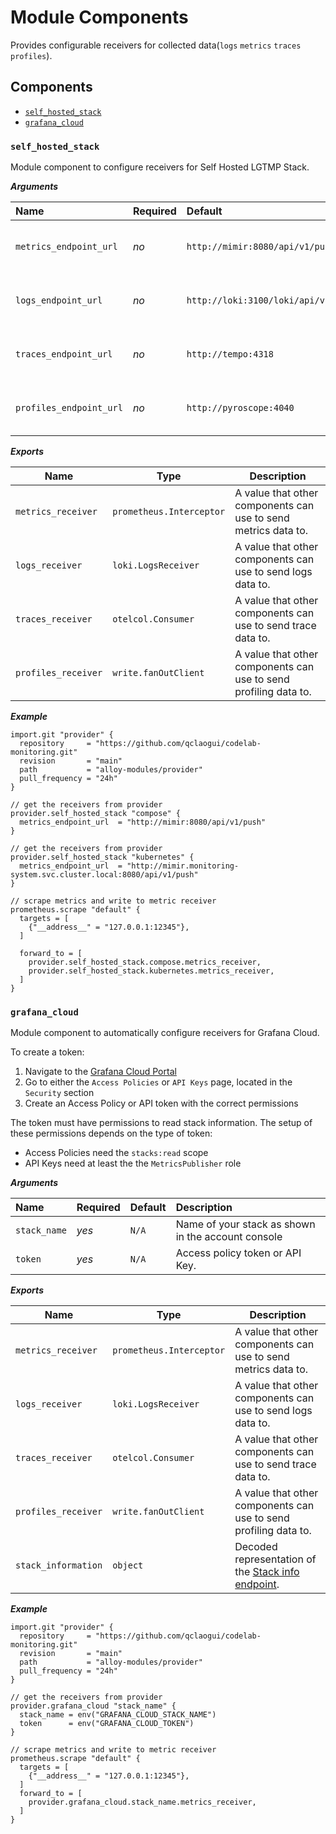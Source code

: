 # Module Components

Provides configurable receivers for collected data(`logs` `metrics` `traces` `profiles`).

## Components
  - [`self_hosted_stack`](#self_hosted_stack)
  - [`grafana_cloud`](#grafana_cloud)

### `self_hosted_stack`

Module component to configure receivers for Self Hosted LGTMP Stack.

***Arguments***

| Name                    | Required | Default                             | Description                         |
|:------------------------|:---------|:------------------------------------|:------------------------------------|
| `metrics_endpoint_url`  | _no_     | `http://mimir:8080/api/v1/push`     | Where to send collected `metrics`.  |
| `logs_endpoint_url`     | _no_     | `http://loki:3100/loki/api/v1/push` | Where to send collected `logs`.     |
| `traces_endpoint_url`   | _no_     | `http://tempo:4318`                 | Where to send collected `traces`.   |
| `profiles_endpoint_url` | _no_     | `http://pyroscope:4040`             | Where to send collected `profiles`. |

***Exports***

| Name                | Type                     | Description                                                      |
|---------------------|--------------------------|------------------------------------------------------------------|
| `metrics_receiver`  | `prometheus.Interceptor` | A value that other components can use to send metrics data to.   |
| `logs_receiver`     | `loki.LogsReceiver`      | A value that other components can use to send logs data to.      |
| `traces_receiver`   | `otelcol.Consumer`       | A value that other components can use to send trace data to.     |
| `profiles_receiver` | `write.fanOutClient`     | A value that other components can use to send profiling data to. |

***Example***

```alloy
import.git "provider" {
  repository     = "https://github.com/qclaogui/codelab-monitoring.git"
  revision       = "main"
  path           = "alloy-modules/provider"
  pull_frequency = "24h"
}

// get the receivers from provider
provider.self_hosted_stack "compose" {
  metrics_endpoint_url  = "http://mimir:8080/api/v1/push"
}

// get the receivers from provider
provider.self_hosted_stack "kubernetes" {
  metrics_endpoint_url  = "http://mimir.monitoring-system.svc.cluster.local:8080/api/v1/push"
}

// scrape metrics and write to metric receiver
prometheus.scrape "default" {
  targets = [
    {"__address__" = "127.0.0.1:12345"},
  ]

  forward_to = [
    provider.self_hosted_stack.compose.metrics_receiver,
    provider.self_hosted_stack.kubernetes.metrics_receiver,
  ]
}
```

### `grafana_cloud`

Module component to automatically configure receivers for Grafana Cloud.

To create a token:

1. Navigate to the [Grafana Cloud Portal](https://grafana.com/profile/org)
2. Go to either the `Access Policies` or `API Keys` page, located in the `Security` section
3. Create an Access Policy or API token with the correct permissions

The token must have permissions to read stack information. The setup of these permissions depends on the type of token:

- Access Policies need the `stacks:read` scope
- API Keys need at least the the `MetricsPublisher` role

***Arguments***

| Name         | Required | Default | Description                                        |
|:-------------|:---------|:--------|:---------------------------------------------------|
| `stack_name` | _yes_    | `N/A`   | Name of your stack as shown in the account console |
| `token`      | _yes_    | `N/A`   | Access policy token or API Key.                    |

***Exports***

| Name                | Type                     | Description                                                                                                                  |
|---------------------|--------------------------|------------------------------------------------------------------------------------------------------------------------------|
| `metrics_receiver`  | `prometheus.Interceptor` | A value that other components can use to send metrics data to.                                                               |
| `logs_receiver`     | `loki.LogsReceiver`      | A value that other components can use to send logs data to.                                                                  |
| `traces_receiver`   | `otelcol.Consumer`       | A value that other components can use to send trace data to.                                                                 |
| `profiles_receiver` | `write.fanOutClient`     | A value that other components can use to send profiling data to.                                                             |
| `stack_information` | `object`                 | Decoded representation of the [Stack info endpoint](https://grafana.com/docs/grafana-cloud/api-reference/cloud-api/#stacks). |

***Example***

```alloy
import.git "provider" {
  repository     = "https://github.com/qclaogui/codelab-monitoring.git"
  revision       = "main"
  path           = "alloy-modules/provider"
  pull_frequency = "24h"
}

// get the receivers from provider
provider.grafana_cloud "stack_name" {
  stack_name = env("GRAFANA_CLOUD_STACK_NAME")
  token      = env("GRAFANA_CLOUD_TOKEN")
}

// scrape metrics and write to metric receiver
prometheus.scrape "default" {
  targets = [
    {"__address__" = "127.0.0.1:12345"},
  ]
  forward_to = [
    provider.grafana_cloud.stack_name.metrics_receiver,
  ]
}
```
